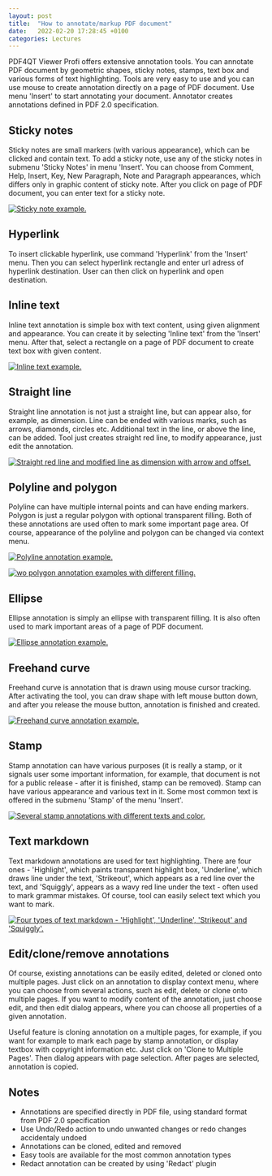 ```yaml
---
layout: post
title:  "How to annotate/markup PDF document"
date:   2022-02-20 17:28:45 +0100
categories: Lectures
---
```


PDF4QT Viewer Profi offers extensive annotation tools. You can annotate PDF document by geometric shapes, sticky notes, stamps, text box and various forms of text highlighting. Tools are very easy to use and you can use mouse to create annotation directly on a page of PDF document. Use menu 'Insert' to start annotating your document. Annotator creates annotations defined in PDF 2.0 specification.

<!-- more -->

## Sticky notes

Sticky notes are small markers (with various appearance), which can be clicked and contain text. To add a sticky note, use any of the sticky notes in submenu 'Sticky Notes' in menu 'Insert'. You can choose from Comment, Help, Insert, Key, New Paragraph, Note and Paragraph appearances, which differs only in graphic content of sticky note. After you click on page of PDF document, you can enter text for a sticky note.

<a class="bscreenshot-link" href="/assets/posts/03-sticky-note.png" data-lightbox="annot" data-title="Sticky note example."><img class="bscreenshot-image" src="/assets/posts/03-sticky-note-thumb.png" alt="Sticky note example." /></a>

## Hyperlink

To insert clickable hyperlink, use command 'Hyperlink' from the 'Insert' menu. Then you can select hyperlink rectangle and enter url adress of hyperlink destination. User can then click on hyperlink and open destination.

## Inline text

Inline text annotation is simple box with text content, using given alignment and appearance. You can create it by selecting 'Inline text' from the 'Insert' menu. After that, select a rectangle on a page of PDF document to create text box with given content.

<a class="bscreenshot-link" href="/assets/posts/03-inline-text.png" data-lightbox="annot" data-title="Inline text example."><img class="bscreenshot-image" src="/assets/posts/03-inline-text-thumb.png" alt="Inline text example." /></a>

## Straight line

Straight line annotation is not just a straight line, but can appear also, for example, as dimension. Line can be ended with various marks, such as arrows, diamonds, circles etc. Additional text in the line, or above the line, can be added. Tool just creates straight red line, to modify appearance, just edit the annotation.

<a class="bscreenshot-link" href="/assets/posts/03-line.png" data-lightbox="annot" data-title="Straight red line and modified line as dimension with arrow and offset."><img class="bscreenshot-image" src="/assets/posts/03-line-thumb.png" alt="Straight red line and modified line as dimension with arrow and offset." /></a>

## Polyline and polygon

Polyline can have multiple internal points and can have ending markers. Polygon is just a regular polygon with optional transparent filling. Both of these annotations are used often to mark some important page area. Of course, appearance of the polyline and polygon can be changed via context menu.

<a class="bscreenshot-link" href="/assets/posts/03-polyline.png" data-lightbox="annot" data-title="Polyline annotation example."><img class="bscreenshot-image" src="/assets/posts/03-polyline-thumb.png" alt="Polyline annotation example." /></a>

<a class="bscreenshot-link" href="/assets/posts/03-polygon.png" data-lightbox="annot" data-title="Two polygon annotation examples with different filling."><img class="bscreenshot-image" src="/assets/posts/03-polygon-thumb.png" alt="wo polygon annotation examples with different filling." /></a>

## Ellipse

Ellipse annotation is simply an ellipse with transparent filling. It is also often used to mark important areas of a page of PDF document.

<a class="bscreenshot-link" href="/assets/posts/03-ellipse.png" data-lightbox="annot" data-title="Ellipse annotation example."><img class="bscreenshot-image" src="/assets/posts/03-ellipse-thumb.png" alt="Ellipse annotation example." /></a>

## Freehand curve

Freehand curve is annotation that is drawn using mouse cursor tracking. After activating the tool, you can draw shape with left mouse button down, and after you release the mouse button, annotation is finished and created.

<a class="bscreenshot-link" href="/assets/posts/03-freehand-curve.png" data-lightbox="annot" data-title="Freehand curve annotation example."><img class="bscreenshot-image" src="/assets/posts/03-freehand-curve-thumb.png" alt="Freehand curve annotation example." /></a>

## Stamp

Stamp annotation can have various purposes (it is really a stamp, or it signals user some important information, for example, that document is not for a public release - after it is finished, stamp can be removed). Stamp can have various appearance and various text in it. Some most common text is offered in the submenu 'Stamp' of the menu 'Insert'.

<a class="bscreenshot-link" href="/assets/posts/03-stamp.png" data-lightbox="annot" data-title="Several stamp annotations with different texts and color."><img class="bscreenshot-image" src="/assets/posts/03-stamp-thumb.png" alt="Several stamp annotations with different texts and color." /></a>

## Text markdown

Text markdown annotations are used for text highlighting. There are four ones - 'Highlight', which paints transparent highlight box, 'Underline', which draws line under the text, 'Strikeout', which appears as a red line over the text, and 'Squiggly', appears as a wavy red line under the text - often used to mark grammar mistakes. Of course, tool can easily select text which you want to mark.

<a class="bscreenshot-link" href="/assets/posts/03-text-highlight.png" data-lightbox="annot" data-title="Four types of text markdown - 'Highlight', 'Underline', 'Strikeout' and 'Squiggly'."><img class="bscreenshot-image" src="/assets/posts/03-text-highlight-thumb.png" alt="Four types of text markdown - 'Highlight', 'Underline', 'Strikeout' and 'Squiggly'." /></a>

## Edit/clone/remove annotations

Of course, existing annotations can be easily edited, deleted or cloned onto multiple pages. Just click on an annotation to display context menu, where you can choose from several actions, such as edit, delete or clone onto multiple pages. If you want to modify content of the annotation, just choose edit, and then edit dialog appears, where you can choose all properties of a given annotation.

Useful feature is cloning annotation on a multiple pages, for example, if you want for example to mark each page by stamp annotation, or display textbox with copyright information etc. Just click on 'Clone to Multiple Pages'. Then dialog appears with page selection. After pages are selected, annotation is copied.

## Notes

- Annotations are specified directly in PDF file, using standard format from PDF 2.0 specification
- Use Undo/Redo action to undo unwanted changes or redo changes accidentaly undoed
- Annotations can be cloned, edited and removed
- Easy tools are available for the most common annotation types
- Redact annotation can be created by using 'Redact' plugin

<script src="/lightbox2/js/lightbox-plus-jquery.js"></script>
